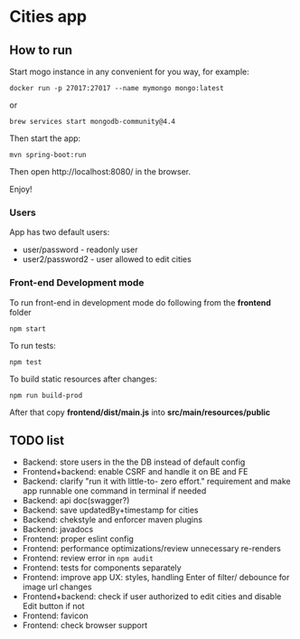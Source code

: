 # Cities app
## How to run
Start mogo instance in any convenient for you way, for example:

`docker run -p 27017:27017 --name mymongo mongo:latest`

or

`brew services start mongodb-community@4.4`


Then start the app:

`mvn spring-boot:run`

Then open http://localhost:8080/ in the browser.

Enjoy!

### Users
App has two default users:

* user/password - readonly user
* user2/password2 - user allowed to edit cities

### Front-end Development mode
To run front-end in development mode do following from the **frontend** folder

`npm start`

To run tests:

`npm test`

To build static resources after changes:

`npm run build-prod`

After that copy **frontend/dist/main.js** into **src/main/resources/public**


## TODO list
* Backend: store users in the the DB instead of default config
* Frontend+backend: enable CSRF and handle it on BE and FE
* Backend: clarify "run it with little-to- zero effort." requirement and make app runnable one command in terminal if needed
* Backend: api doc(swagger?)
* Backend: save updatedBy+timestamp for cities
* Backend: chekstyle and enforcer maven plugins
* Backend: javadocs
* Frontend: proper eslint config
* Frontend: performance optimizations/review unnecessary re-renders
* Frontend: review error in `npm audit`
* Frontend: tests for components separately
* Frontend: improve app UX: styles, handling Enter of filter/ debounce for image url changes
* Frontend+backend: check if user authorized to edit cities and disable Edit button if not
* Frontend: favicon
* Frontend: check browser support

